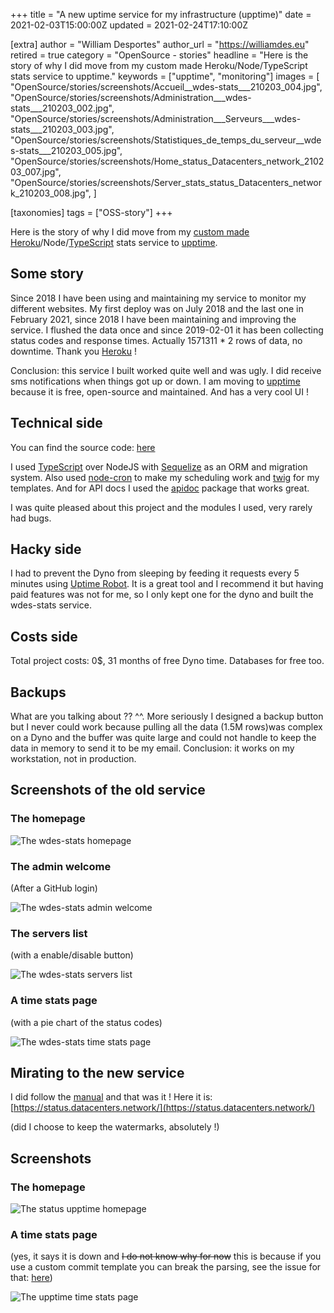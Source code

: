 +++
title = "A new uptime service for my infrastructure (upptime)"
date = 2021-02-03T15:00:00Z
updated = 2021-02-24T17:10:00Z

[extra]
author = "William Desportes"
author_url = "https://williamdes.eu"
retired = true
category = "OpenSource - stories"
headline = "Here is the story of why I did move from my custom made Heroku/Node/TypeScript stats service to upptime."
keywords = ["upptime", "monitoring"]
images = [
    "OpenSource/stories/screenshots/Accueil__wdes-stats___210203_004.jpg",
    "OpenSource/stories/screenshots/Administration___wdes-stats___210203_002.jpg",
    "OpenSource/stories/screenshots/Administration___Serveurs___wdes-stats___210203_003.jpg",
    "OpenSource/stories/screenshots/Statistiques_de_temps_du_serveur__wdes-stats___210203_005.jpg",
    "OpenSource/stories/screenshots/Home_status_Datacenters_network_210203_007.jpg",
    "OpenSource/stories/screenshots/Server_stats_status_Datacenters_network_210203_008.jpg",
]

[taxonomies]
tags = ["OSS-story"]
+++

Here is the story of why I did move from my [custom made](https://github.com/wdes/stats) [Heroku](https://heroku.com)/Node/[TypeScript](https://www.typescriptlang.org/) stats service to [upptime](https://upptime.js.org/).

<!-- more -->

## Some story

Since 2018 I have been using and maintaining my service to monitor my different websites.
My first deploy was on July 2018 and the last one in February 2021, since 2018 I have been maintaining and improving the service.
I flushed the data once and since 2019-02-01 it has been collecting status codes and response times.
Actually 1571311 * 2 rows of data, no downtime. Thank you [Heroku](https://heroku.com) !

Conclusion: this service I built worked quite well and was ugly. I did receive sms notifications when things got up or down.
I am moving to [upptime](https://upptime.js.org/) because it is free, open-source and maintained. And has a very cool UI !

## Technical side

You can find the source code: [here](https://github.com/wdes/stats)

I used [TypeScript](https://www.typescriptlang.org/) over NodeJS with [Sequelize](https://sequelize.org/) as an ORM and migration system.
Also used [node-cron](https://www.npmjs.com/package/node-cron) to make my scheduling work and [twig](https://www.npmjs.com/package/twig) for my templates. And for API docs I used the [apidoc](https://www.npmjs.com/package/apidoc) package that works great.

I was quite pleased about this project and the modules I used, very rarely had bugs.

## Hacky side

I had to prevent the Dyno from sleeping by feeding it requests every 5 minutes using [Uptime Robot](https://uptimerobot.com/).
It is a great tool and I recommend it but having paid features was not for me, so I only kept one for the dyno and built the wdes-stats service.

## Costs side

Total project costs: 0$, 31 months of free Dyno time. Databases for free too.

## Backups

What are you talking about ?? ^^. More seriously I designed a backup button but I never could work because pulling all the data (1.5M rows)was complex on a Dyno and the buffer was quite large and could not handle to keep the data in memory to send it to be my email.
Conclusion: it works on my workstation, not in production.

## Screenshots of the old service

### The homepage

![The wdes-stats homepage](../screenshots/Accueil__wdes-stats___210203_004.jpg "The wdes-stats homepage")

### The admin welcome

(After a GitHub login)

![The wdes-stats admin welcome](../screenshots/Administration___wdes-stats___210203_002.jpg "The wdes-stats admin welcome")

### The servers list

(with a enable/disable button)

![The wdes-stats servers list](../screenshots/Administration___Serveurs___wdes-stats___210203_003.jpg "The wdes-stats servers list")

### A time stats page

(with a pie chart of the status codes)

![The wdes-stats time stats page](../screenshots/Statistiques_de_temps_du_serveur__wdes-stats___210203_005.jpg "The wdes-stats time stats page")

## Mirating to the new service

I did follow the [manual](https://upptime.js.org/docs/get-started) and that was it !
Here it is: [https://status.datacenters.network/](https://status.datacenters.network/)

(did I choose to keep the watermarks, absolutely !)

## Screenshots

### The homepage

![The status upptime homepage](../screenshots/Home_status_Datacenters_network_210203_007.jpg "The upptime homepage")

### A time stats page

(yes, it says it is down and ~~I do not know why for now~~ this is because if you use a custom commit template you can break the parsing, see the issue for that: [here](https://github.com/upptime/upptime/issues/268))

![The upptime time stats page](../screenshots/Server_stats_status_Datacenters_network_210203_008.jpg "The upptime time stats page")
